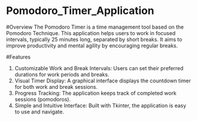 # Pomodoro_Timer_Application

#Overview
The Pomodoro Timer is a time management tool based on the Pomodoro Technique. This application helps users to work in focused intervals, typically 25 minutes long, separated by short breaks. It aims to improve productivity and mental agility by encouraging regular breaks.

#Features
1. Customizable Work and Break Intervals: Users can set their preferred durations for work periods and breaks.
2. Visual Timer Display: A graphical interface displays the countdown timer for both work and break sessions.
3. Progress Tracking: The application keeps track of completed work sessions (pomodoros).
4. Simple and Intuitive Interface: Built with Tkinter, the application is easy to use and navigate.
